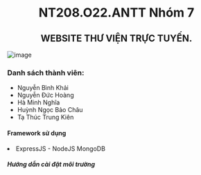 <h1 align="center">NT208.O22.ANTT Nhóm 7</h1>
<h2 align="center">WEBSITE THƯ VIỆN TRỰC TUYẾN.</h2>
<p align="left">
</p>

![image](https://github.com/MNghiazz/Doan/assets/109862700/a9d31d68-1a9d-4323-bcda-86230b856060)

<h3>Danh sách thành viên:</h3>
<ul>
  <li>Nguyễn Bình Khải</li>
  <li>Nguyễn Đức Hoàng</li>
  <li>Hà Minh Nghĩa</li>
  <li>Huỳnh Ngọc Bảo Châu</li>
  <li>Tạ Thúc Trung Kiên</li> 
  <!-- Add more members as needed -->
</ul>
<h4>Framework sử dụng</h4>
  <li> 
    ExpressJS - NodeJS
    MongoDB
  </li>
<h5>Hướng dẫn cài đặt môi trường</h5>
